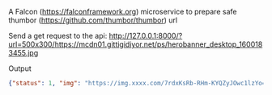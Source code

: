 A Falcon (https://falconframework.org) microservice to prepare safe thumbor (https://github.com/thumbor/thumbor) url

Send a get request to the api:
http://127.0.0.1:8000/?url=500x300/https://mcdn01.gittigidiyor.net/ps/herobanner_desktop_1600183455.jpg

Output
```json
{"status": 1, "img": "https://img.xxxx.com/7rdxKsRb-RHm-KYQZyJOwc1lzYo=/500x300/mcdn01.gittigidiyor.net/ps/herobanner_desktop_1600183455.jpg"}
```
